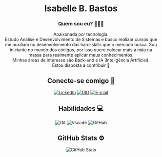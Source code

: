 <div align="center">

# Isabelle B. Bastos

### Quem sou eu? 👩🏻‍💻

Apaixonada por tecnologia. <br>
Estudo Análise e Desenvolvimento de Sistemas e busco realizar cursos que me auxiliam no desenvolvimento das hard-skills que o mercado busca. Sou iniciante no mundo dos códigos, por isso quero colocar mais a mão na massa para realmente aplicar meus conhecimentos.  
Minhas áreas de interesse são Back-end e IA (Inteligência Artificial).<br>   Estou disposta a contribuir 🤍

## Conecte-se comigo 🔎
[![LinkedIn](https://img.shields.io/badge/LinkedIn-965?style=for-the-badge&logo=linkedin&logoColor=white)](www.linkedin.com/in/isabellebrancobastos)
[![DIO](https://img.shields.io/badge/DIO-965?style=for-the-badge&logo=linkedin&logoColor=white)](https://www.dio.me/users/asibrancobastos)
[![E-mail](https://img.shields.io/badge/-Email-965?style=for-the-badge&logo=microsoft-outlook&logoColor=007BFF)](mailto:asibrancobastos@gmail.com)


## Habilidades 💻
![Git](https://img.shields.io/badge/GIT-965?style=for-the-badge&logo=git&logoColor=white)
![Vscode](https://img.shields.io/badge/Vscode-965?style=for-the-badge&logo=visual-studio-code&logoColor=white)
![GitHub](https://img.shields.io/badge/GitHub-965?style=for-the-badge&logo=github&logoColor=white)

## GitHub Stats ⚙
![GitHub Stats](https://github-readme-stats.vercel.app/api?username=isabasstos&theme=transparent&bg_color=965&border_color=fff&show_icons=true&icon_color=fff&title_color=fff&text_color=FFF&hide_title=true&hide-stars)

<!--
**isabasstos/isabasstos** is a ✨ _special_ ✨ repository because its `README.md` (this file) appears on your GitHub profile.

Here are some ideas to get you started:

- 🔭 I’m currently working on ...
- 🌱 I’m currently learning ...
- 👯 I’m looking to collaborate on ...
- 🤔 I’m looking for help with ...
- 💬 Ask me about ...
- 📫 How to reach me: ...
- 😄 Pronouns: ...
- ⚡ Fun fact: ...
-->

</div>
